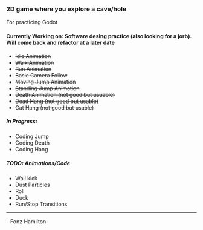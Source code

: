 ### 2D game where you explore a cave/hole

For practicing Godot

#### Currently Working on: Software desing practice (also looking for a jorb). Will come back and refactor at a later date


- ~~Idle Animation~~
- ~~Walk Animation~~
- ~~Run Animation~~
- ~~Basic Camera Follow~~
- ~~Moving Jump Animation~~
- ~~Standing Jump Animation~~
- ~~Death Animation (not good but usuable)~~
- ~~Dead Hang (not good but usable)~~
- ~~Cat Hang (not good but usable)~~

##### In Progress:


- Coding Jump
- ~~Coding Death~~
- Coding Hang


##### TODO: Animations/Code


- Wall kick
- Dust Particles
- Roll
- Duck
- Run/Stop Transitions


---

\- Fonz Hamilton

